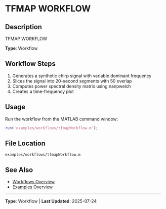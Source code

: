 # TFMAP WORKFLOW

## Description

TFMAP WORKFLOW

**Type**: Workflow

## Workflow Steps

1. Generates a synthetic chirp signal with variable dominant frequency
2. Slices the signal into 20-second segments with 50 overlap
3. Computes power spectral density matrix using nanpwelch
4. Creates a time-frequency plot

## Usage

Run the workflow from the MATLAB command window:

```matlab
run('examples/workflows/tfmapWorkflow.m');
```

## File Location

`examples/workflows/tfmapWorkflow.m`

## See Also

- [Workflows Overview](README.md#workflows)
- [Examples Overview](README.md)

---

**Type**: Workflow | **Last Updated**: 2025-07-24
